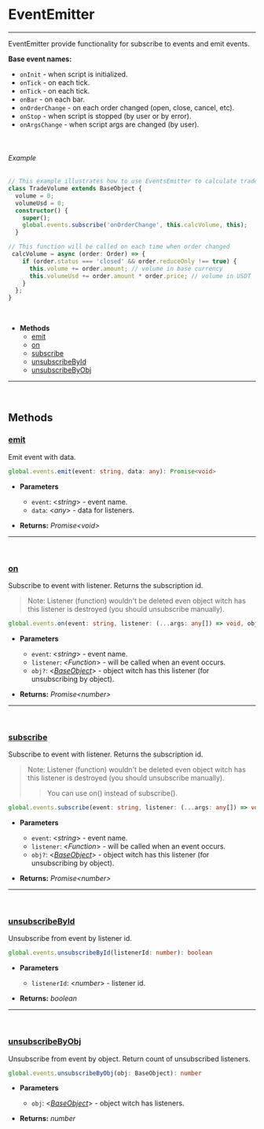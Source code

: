# EventEmitter
___

EventEmitter provide functionality for subscribe to events and emit events.

**Base event names:**
 - `onInit` - when script is initialized.
 - `onTick` - on each tick.
 - `onTick` - on each tick.
 - `onBar` - on each bar.
 - `onOrderChange` - on each order changed (open, close, cancel, etc).
 - `onStop` - when script is stopped (by user or by error).
 - `onArgsChange` - when script args are changed (by user).

<br>

###### Example
```typescript
// This example illustrates how to use EventsEmitter to calculate trade volume
class TradeVolume extends BaseObject {
  volume = 0;
  volumeUsd = 0;
  constructor() {
    super();
    global.events.subscribe('onOrderChange', this.calcVolume, this);
  }

// This function will be called on each time when order changed
 calcVolume = async (order: Order) => {
    if (order.status === 'closed' && order.reduceOnly !== true) {
      this.volume += order.amount; // volume in base currency
      this.volumeUsd += order.amount * order.price; // volume in USDT
    }
  };
}
```


<br>

* **Methods**
  - [emit](#emit)
  - [on](#on)
  - [subscribe](#subscribe)
  - [unsubscribeById](#unsubscribeById)
  - [unsubscribeByObj](#unsubscribeByObj)
 
___

<br>

## Methods

### [emit](#emit)

Emit event with data.

```typescript
global.events.emit(event: string, data: any): Promise<void>
```

* **Parameters**
  - `event`: \<_string_> - event name.
  - `data`: \<_any_> - data for listeners.


* **Returns:** _Promise<_void_>_

___

<br>

### [on](#on)

Subscribe to event with listener. Returns the subscription id.

> Note: Listener (function) wouldn't be deleted even object witch has this listener is destroyed (you should unsubscribe manually).

```typescript
global.events.on(event: string, listener: (...args: any[]) => void, obj?: BaseObject): Promise<number>
```

* **Parameters**
  - `event`: \<_string_> - event name.
  - `listener`: \<_Function_> - will be called when an event occurs.
  - `obj?`: \<_[BaseObject](base-object.md)_> - object witch has this listener (for unsubscribing by object).


* **Returns:** _Promise<_number_>_

___

<br>

### [subscribe](#subscribe)

Subscribe to event with listener. Returns the subscription id.

> Note: Listener (function) wouldn't be deleted even object witch has this listener is destroyed (you should unsubscribe manually).
>> You can use on() instead of subscribe().

```typescript
global.events.subscribe(event: string, listener: (...args: any[]) => void, obj?: BaseObject): Promise<number>
```

* **Parameters**
  - `event`: \<_string_> - event name.
  - `listener`: \<_Function_> - will be called when an event occurs.
  - `obj?`: \<_[BaseObject](base-object.md)_> - object witch has this listener (for unsubscribing by object).


* **Returns:** _Promise<_number_>_

___

<br>

### [unsubscribeById](#unsubscribeById)

Unsubscribe from event by listener id.

```typescript
global.events.unsubscribeById(listenerId: number): boolean
```

* **Parameters**
  - `listenerId`: \<_number_> - listener id.


* **Returns:** _boolean_

___

<br>

### [unsubscribeByObj](#unsubscribeByObj)

Unsubscribe from event by object. Return count of unsubscribed listeners.

```typescript
global.events.unsubscribeByObj(obj: BaseObject): number
```

* **Parameters**
  - `obj`: \<_[BaseObject](base-object.md)_> - object witch has listeners.


* **Returns:** _number_

<br>



